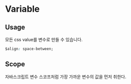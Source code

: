 # Variable

## Usage

모든 css value를 변수로 만들 수 있습니다.

```css
$align: space-between;
```

## Scope

자바스크립트 변수 스코프처럼 가장 가까운 변수의 값을 먼저 취한다.



